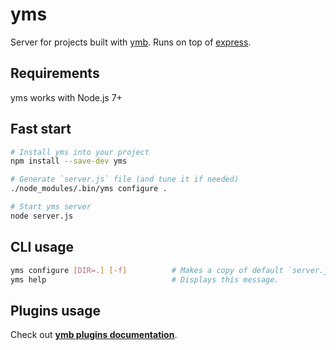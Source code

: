 yms
======

Server for projects built with [ymb](https://www.npmjs.org/package/ymb). Runs on top of [express](http://expressjs.com/).

Requirements
------------
yms works with Node.js 7+

Fast start
---------------
```bash
# Install yms into your project
npm install --save-dev yms

# Generate `server.js` file (and tune it if needed)
./node_modules/.bin/yms configure .

# Start yms server
node server.js
```


CLI usage
---------------
````bash
yms configure [DIR=.] [-f]          # Makes a copy of default `server.js` in specified directory.
yms help                            # Displays this message.
````

Plugins usage
---------------
Check out [**ymb plugins documentation**](docs/plugins.md).